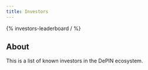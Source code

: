 ```yaml
---
title: Investors
---
```


{% investors-leaderboard / %}

## About

This is a list of known investors in the DePIN ecosystem.
